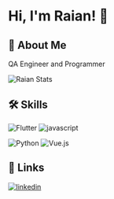 
# Hi, I'm Raian! 👋


## 🚀 About Me
QA Engineer and Programmer

 ![Raian Stats](https://github-readme-stats.vercel.app/api?username=RaianDamaceno&theme=blue-orange)      

## 🛠 Skills
![Flutter](	https://img.shields.io/badge/Flutter-02569B?style=for-the-badge&logo=flutter&logoColor=white) ![javascript](https://img.shields.io/badge/JavaScript-323330?style=for-the-badge&logo=javascript&logoColor=F7DF1E)

![Python](https://img.shields.io/badge/Python-3776AB?style=for-the-badge&logo=python&logoColor=white) ![Vue.js](https://img.shields.io/badge/Vue.js-35495E?style=for-the-badge&logo=vue.js&logoColor=4FC08D)



## 🔗 Links
 
[![linkedin](https://img.shields.io/badge/linkedin-0A66C2?style=for-the-badge&logo=linkedin&logoColor=white)](https://www.linkedin.com/in/raian-damaceno/)
